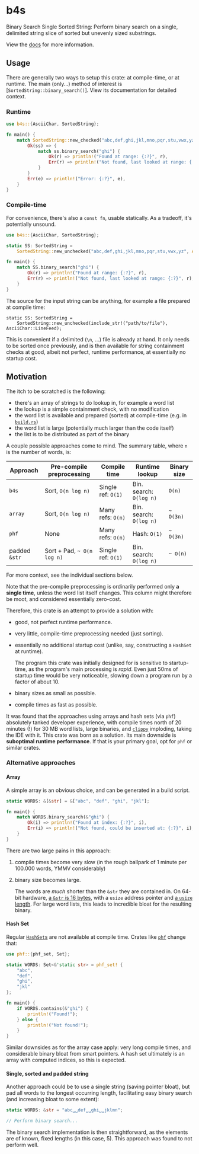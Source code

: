 <!-- markdownlint-disable MD013 -->

# b4s

Binary Search Single Sorted String: Perform binary search on a single, delimited string
slice of sorted but unevenly sized substrings.

View the [docs](https://docs.rs/b4s) for more information.

## Usage

There are generally two ways to setup this crate: at compile-time, or at runtime. The
main (only...) method of interest is [`SortedString::binary_search()`]. View its
documentation for detailed context.

### Runtime

```rust
use b4s::{AsciiChar, SortedString};

fn main() {
    match SortedString::new_checked("abc,def,ghi,jkl,mno,pqr,stu,vwx,yz", AsciiChar::Comma) {
        Ok(ss) => {
            match ss.binary_search("ghi") {
                Ok(r) => println!("Found at range: {:?}", r),
                Err(r) => println!("Not found, last looked at range: {:?}", r),
            }
        }
        Err(e) => println!("Error: {:?}", e),
    }
}
```

### Compile-time

For convenience, there's also a `const fn`, usable statically. As a tradeoff, it's
potentially unsound.

```rust
use b4s::{AsciiChar, SortedString};

static SS: SortedString =
    SortedString::new_unchecked("abc,def,ghi,jkl,mno,pqr,stu,vwx,yz", AsciiChar::Comma);

fn main() {
    match SS.binary_search("ghi") {
        Ok(r) => println!("Found at range: {:?}", r),
        Err(r) => println!("Not found, last looked at range: {:?}", r),
    }
}
```

The source for the input string can be anything, for example a file prepared at compile
time:

```rust,ignore
static SS: SortedString =
    SortedString::new_unchecked(include_str!("path/to/file"), AsciiChar::LineFeed);
```

This is convenient if a delimited (`\n`, ...) file is already at hand. It only needs to
be sorted once previously, and is then available for string containment checks at good,
albeit not perfect, runtime performance, at essentially no startup cost.

## Motivation

The itch to be scratched is the following:

- there's an array of strings to do lookup in, for example a word list
- the lookup is a simple containment check, with no modification
- the word list is available and prepared (sorted) at compile-time (e.g. in
  [`build.rs`](https://doc.rust-lang.org/cargo/reference/build-scripts.html))
- the word list is large (potentially much larger than the code itself)
- the list is to be distributed as part of the binary

A couple possible approaches come to mind. The summary table, where `n` is the number of
words, is:

| Approach      | Pre-compile preprocessing  | Compile time       | Runtime lookup          | Binary size |
| ------------- | -------------------------- | ------------------ | ----------------------- | ----------- |
| `b4s`         | Sort, `O(n log n)`         | Single ref: `O(1)` | Bin. search: `O(log n)` | `O(n)`      |
| `array`       | Sort, `O(n log n)`         | Many refs: `O(n)`  | Bin. search: `O(log n)` | `~ O(3n)`   |
| `phf`         | None                       | Many refs: `O(n)`  | Hash: `O(1)`            | `~ O(3n)`   |
| padded `&str` | Sort + Pad, `~ O(n log n)` | Single ref: `O(1)` | Bin. search: `O(log n)` | `~ O(n)`    |

For more context, see the individual sections below.

Note that the pre-compile preprocessing is ordinarily performed only **a single time**,
unless the word list itself changes. This column might therefore be moot, and considered
essentially zero-cost.

Therefore, this crate is an attempt to provide a solution with:

- good, not perfect runtime performance.
- very little, compile-time preprocessing needed (just sorting).
- essentially no additional startup cost (unlike, say, constructing a `HashSet` at
  runtime).

  The program this crate was initially designed for is sensitive to startup-time, as the
  program's main processing is *rapid*. Even just 50ms of startup time would be very
  noticeable, slowing down a program run by a factor of about 10.
- binary sizes as small as possible.
- compile times as fast as possible.

It was found that the approaches using arrays and hash sets (via `phf`) absolutely
tanked developer experience, with compile times north of 20 minutes (!) for 30 MB word
lists, large binaries, and [`clippy`](https://github.com/rust-lang/rust-clippy)
imploding, taking the IDE with it. This crate was born as a solution. Its main downside
is **suboptimal runtime performance**. If that is your primary goal, opt for `phf` or
similar crates.

### Alternative approaches

#### Array

A simple array is an obvious choice, and can be generated in a build script.

```rust
static WORDS: &[&str] = &["abc", "def", "ghi", "jkl"];

fn main() {
    match WORDS.binary_search(&"ghi") {
        Ok(i) => println!("Found at index: {:?}", i),
        Err(i) => println!("Not found, could be inserted at: {:?}", i),
    }
}
```

There are two large pains in this approach:

1. compile times become very slow (in the rough ballpark of 1 minute per 100.000 words,
   YMMV considerably)
2. binary size becomes large.

   The words are *much* shorter than the `&str` they are contained in. On 64-bit
   hardware, [a `&str` is 16
   bytes](https://doc.rust-lang.org/std/primitive.str.html#representation), with a
   `usize` address pointer and [a `usize`
   length](https://doc.rust-lang.org/book/ch15-00-smart-pointers.html). For large word
   lists, this leads to incredible bloat for the resulting binary.

#### Hash Set

Regular [`HashSet`s](https://doc.rust-lang.org/std/collections/struct.HashSet.html) are
not available at compile time. Crates like [`phf`](https://github.com/rust-phf/rust-phf)
change that:

```rust
use phf::{phf_set, Set};

static WORDS: Set<&'static str> = phf_set! {
    "abc",
    "def",
    "ghi",
    "jkl"
};

fn main() {
    if WORDS.contains(&"ghi") {
        println!("Found!");
    } else {
        println!("Not found!");
    }
}
```

Similar downsides as for the array case apply: very long compile times, and considerable
binary bloat from smart pointers. A hash set ultimately is an array with computed
indices, so this is expected.

#### Single, sorted and padded string

Another approach could be to use a single string (saving pointer bloat), but pad all
words to the longest occurring length, facilitating easy binary search (and increasing
bloat to some extent):

```rust
static WORDS: &str = "abc␣␣def␣␣ghi␣␣jklmn";

// Perform binary search...
```

The binary search implementation is then straightforward, as the elements are of known,
fixed lengths (in this case, 5). This approach was found to not perform well.

